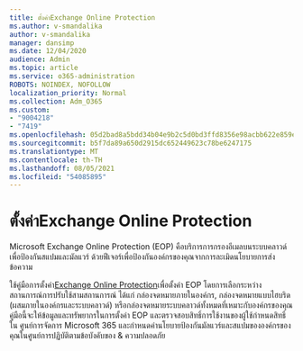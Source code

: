 ```yaml
---
title: ตั้งค่าExchange Online Protection
ms.author: v-smandalika
author: v-smandalika
manager: dansimp
ms.date: 12/04/2020
audience: Admin
ms.topic: article
ms.service: o365-administration
ROBOTS: NOINDEX, NOFOLLOW
localization_priority: Normal
ms.collection: Adm_O365
ms.custom:
- "9004218"
- "7419"
ms.openlocfilehash: 05d2bad8a5bdd34b04e9b2c5d0bd3ffd8356e98acbb622e859e2464f09e6222b
ms.sourcegitcommit: b5f7da89a650d2915dc652449623c78be6247175
ms.translationtype: MT
ms.contentlocale: th-TH
ms.lasthandoff: 08/05/2021
ms.locfileid: "54085895"
---
```

# <a name="set-up-exchange-online-protection"></a>ตั้งค่าExchange Online Protection

Microsoft Exchange Online Protection (EOP) คือบริการการกรองอีเมลบนระบบคลาวด์เพื่อป้องกันสแปมและมัลแวร์ ด้วยฟีเจอร์เพื่อป้องกันองค์กรของคุณจากการละเมิดนโยบายการส่งข้อความ

ใช้คู่มือการตั้งค่า[Exchange Online Protection](https://go.microsoft.com/fwlink/?linkid=2071067)เพื่อตั้งค่า EOP โดยการเลือกระหว่างสถานการณ์การปรับใช้สามสถานการณ์ ได้แก่ กล่องจดหมายภายในองค์กร, กล่องจดหมายแบบไฮบริด (ผสมภายในองค์กรและระบบคลาวด์) หรือกล่องจดหมายระบบคลาวด์ทั้งหมดที่เหมาะกับองค์กรของคุณ คู่มือนี้จะให้ข้อมูลและทรัพยากรในการตั้งค่า EOP และตรวจสอบสิทธิ์การใช้งานของผู้ใช้กําหนดสิทธิ์ใน ศูนย์การจัดการ Microsoft 365 และกําหนดค่านโยบายป้องกันมัลแวร์และสแปมขององค์กรของคุณในศูนย์การปฏิบัติตามข้อบังคับของ & ความปลอดภัย
